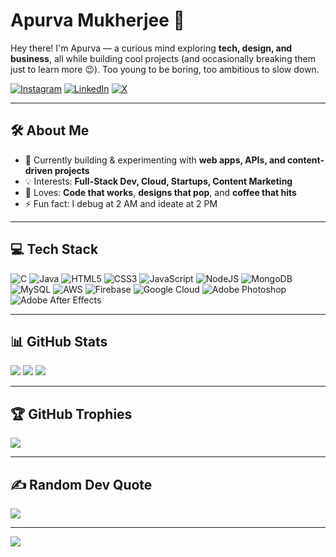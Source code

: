 # Apurva Mukherjee 🚀

Hey there! I'm Apurva — a curious mind exploring **tech, design, and business**, all while building cool projects (and occasionally breaking them just to learn more 😉). Too young to be boring, too ambitious to slow down.  

[![Instagram](https://img.shields.io/badge/Instagram-%23E4405F.svg?style=for-the-badge&logo=Instagram&logoColor=white)](https://instagram.com/sameapurva)
[![LinkedIn](https://img.shields.io/badge/LinkedIn-%230077B5.svg?style=for-the-badge&logo=linkedin&logoColor=white)](https://linkedin.com/in/apurvamukherjee)
[![X](https://img.shields.io/badge/X-black.svg?style=for-the-badge&logo=X&logoColor=white)](https://x.com/sameapurva)

---

## 🛠 About Me
- 🎯 Currently building & experimenting with **web apps, APIs, and content-driven projects**
- 💡 Interests: **Full-Stack Dev, Cloud, Startups, Content Marketing**
- 🖤 Loves: **Code that works**, **designs that pop**, and **coffee that hits**
- ⚡ Fun fact: I debug at 2 AM and ideate at 2 PM

---

## 💻 Tech Stack
![C](https://img.shields.io/badge/c-%2300599C.svg?style=for-the-badge&logo=c&logoColor=white) 
![Java](https://img.shields.io/badge/java-%23ED8B00.svg?style=for-the-badge&logo=openjdk&logoColor=white) 
![HTML5](https://img.shields.io/badge/html5-%23E34F26.svg?style=for-the-badge&logo=html5&logoColor=white) 
![CSS3](https://img.shields.io/badge/css3-%231572B6.svg?style=for-the-badge&logo=css3&logoColor=white) 
![JavaScript](https://img.shields.io/badge/javascript-%23323330.svg?style=for-the-badge&logo=javascript&logoColor=%23F7DF1E) 
![NodeJS](https://img.shields.io/badge/node.js-6DA55F?style=for-the-badge&logo=node.js&logoColor=white) 
![MongoDB](https://img.shields.io/badge/MongoDB-%234ea94b.svg?style=for-the-badge&logo=mongodb&logoColor=white) 
![MySQL](https://img.shields.io/badge/mysql-4479A1.svg?style=for-the-badge&logo=mysql&logoColor=white) 
![AWS](https://img.shields.io/badge/AWS-%23FF9900.svg?style=for-the-badge&logo=amazon-aws&logoColor=white) 
![Firebase](https://img.shields.io/badge/firebase-%23039BE5.svg?style=for-the-badge&logo=firebase) 
![Google Cloud](https://img.shields.io/badge/GoogleCloud-%234285F4.svg?style=for-the-badge&logo=google-cloud&logoColor=white) 
![Adobe Photoshop](https://img.shields.io/badge/adobe%20photoshop-%2331A8FF.svg?style=for-the-badge&logo=adobe%20photoshop&logoColor=white) 
![Adobe After Effects](https://img.shields.io/badge/Adobe%20After%20Effects-9999FF.svg?style=for-the-badge&logo=Adobe%20After%20Effects&logoColor=white)

---

## 📊 GitHub Stats
![](https://github-readme-stats.vercel.app/api?username=apurvamukherjee&theme=radical&hide_border=false&include_all_commits=true&count_private=true)
![](https://github-readme-streak-stats.herokuapp.com/?user=apurvamukherjee&theme=radical&hide_border=false)
![](https://github-readme-stats.vercel.app/api/top-langs/?username=apurvamukherjee&theme=radical&hide_border=false&layout=compact)

---

## 🏆 GitHub Trophies
![](https://github-profile-trophy.vercel.app/?username=apurvamukherjee&theme=radical&no-frame=false&no-bg=true&margin-w=4)

---

## ✍️ Random Dev Quote
![](https://quotes-github-readme.vercel.app/api?type=horizontal&theme=radical)

---

[![](https://visitcount.itsvg.in/api?id=apurvamukherjee&icon=6&color=4)](https://visitcount.itsvg.in)
